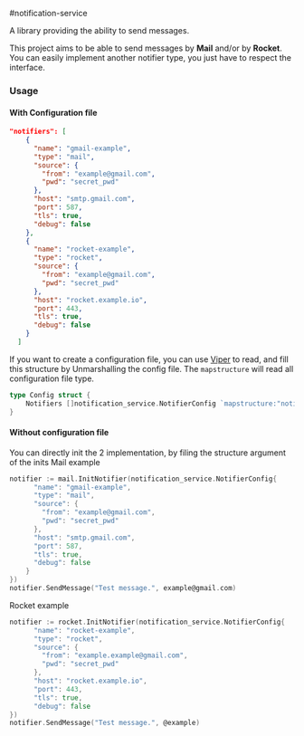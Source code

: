 #notification-service

A library providing the ability to send messages.

This project aims to be able to send messages by **Mail** and/or by **Rocket**.
You can easily implement another notifier type, you just have to respect the interface.

### Usage
#### With Configuration file
```json
"notifiers": [
    {
      "name": "gmail-example",
      "type": "mail",
      "source": {
        "from": "example@gmail.com",
        "pwd": "secret_pwd"
      },
      "host": "smtp.gmail.com",
      "port": 587,
      "tls": true,
      "debug": false
    },
    {
      "name": "rocket-example",
      "type": "rocket",
      "source": {
        "from": "example@gmail.com",
        "pwd": "secret_pwd"
      },
      "host": "rocket.example.io",
      "port": 443,
      "tls": true,
      "debug": false
    }
  ]
```
If you want to create a configuration file, you can use [Viper](https://github.com/spf13/viper#putting-values-into-viper) to read,
and fill this structure by Unmarshalling the config file. The `mapstructure` will read all configuration file type.
```go
type Config struct {
    Notifiers []notification_service.NotifierConfig `mapstructure:"notifiers"`
}
```

#### Without configuration file
You can directly init the 2 implementation, by filing the structure argument of the inits
Mail example
```go
notifier := mail.InitNotifier(notification_service.NotifierConfig{
      "name": "gmail-example",
      "type": "mail",
      "source": {
        "from": "example@gmail.com",
        "pwd": "secret_pwd"
      },
      "host": "smtp.gmail.com",
      "port": 587,
      "tls": true,
      "debug": false
    }
})
notifier.SendMessage("Test message.", example@gmail.com)
```
Rocket example
```go
notifier := rocket.InitNotifier(notification_service.NotifierConfig{
      "name": "rocket-example",
      "type": "rocket",
      "source": {
        "from": "example.example@gmail.com",
        "pwd": "secret_pwd"
      },
      "host": "rocket.example.io",
      "port": 443,
      "tls": true,
      "debug": false
})
notifier.SendMessage("Test message.", @example)
```
